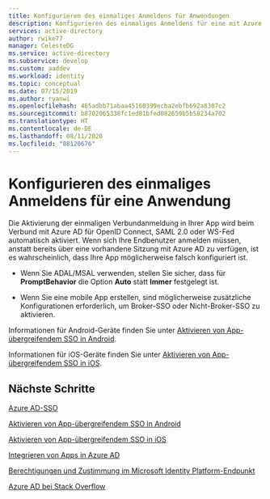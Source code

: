 ```yaml
---
title: Konfigurieren des einmaliges Anmeldens für Anwendungen
description: Konfigurieren des einmaliges Anmeldens für eine mit Azure AD entwickelte und registrierte benutzerdefinierte Anwendung
services: active-directory
author: rwike77
manager: CelesteDG
ms.service: active-directory
ms.subservice: develop
ms.custom: aaddev
ms.workload: identity
ms.topic: conceptual
ms.date: 07/15/2019
ms.author: ryanwi
ms.openlocfilehash: 465adbb71abaa45160399ecba2ebfb692a8307c2
ms.sourcegitcommit: b8702065338fc1ed81bfed082650b5b58234a702
ms.translationtype: HT
ms.contentlocale: de-DE
ms.lasthandoff: 08/11/2020
ms.locfileid: "88120676"
---
```

# <a name="how-to-configure-single-sign-on-for-an-application"></a>Konfigurieren des einmaliges Anmeldens für eine Anwendung

Die Aktivierung der einmaligen Verbundanmeldung in Ihrer App wird beim Verbund mit Azure AD für OpenID Connect, SAML 2.0 oder WS-Fed automatisch aktiviert. Wenn sich Ihre Endbenutzer anmelden müssen, anstatt bereits über eine vorhandene Sitzung mit Azure AD zu verfügen, ist es wahrscheinlich, dass Ihre App möglicherweise falsch konfiguriert ist.

* Wenn Sie ADAL/MSAL verwenden, stellen Sie sicher, dass für **PromptBehavior** die Option **Auto** statt **Immer** festgelegt ist.

* Wenn Sie eine mobile App erstellen, sind möglicherweise zusätzliche Konfigurationen erforderlich, um Broker-SSO oder Nicht-Broker-SSO zu aktivieren.

Informationen für Android-Geräte finden Sie unter [Aktivieren von App-übergreifendem SSO in Android](../azuread-dev/howto-v1-enable-sso-android.md).<br>

Informationen für iOS-Geräte finden Sie unter [Aktivieren von App-übergreifendem SSO in iOS](../azuread-dev/howto-v1-enable-sso-ios.md).

## <a name="next-steps"></a>Nächste Schritte

[Azure AD-SSO](../manage-apps/what-is-single-sign-on.md)<br>

[Aktivieren von App-übergreifendem SSO in Android](../azuread-dev/howto-v1-enable-sso-android.md)<br>

[Aktivieren von App-übergreifendem SSO in iOS](../azuread-dev/howto-v1-enable-sso-ios.md)<br>

[Integrieren von Apps in Azure AD](./quickstart-register-app.md)<br>

[Berechtigungen und Zustimmung im Microsoft Identity Platform-Endpunkt](./v2-permissions-and-consent.md)<br>

[Azure AD bei Stack Overflow](https://stackoverflow.com/questions/tagged/azure-active-directory)